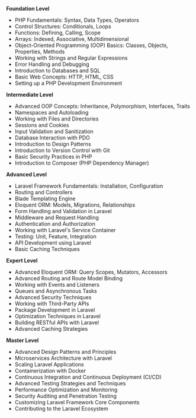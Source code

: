 **Foundation Level**

*   PHP Fundamentals: Syntax, Data Types, Operators
*   Control Structures: Conditionals, Loops
*   Functions: Defining, Calling, Scope
*   Arrays: Indexed, Associative, Multidimensional
*   Object-Oriented Programming (OOP) Basics: Classes, Objects, Properties, Methods
*   Working with Strings and Regular Expressions
*   Error Handling and Debugging
*   Introduction to Databases and SQL
*   Basic Web Concepts: HTTP, HTML, CSS
*   Setting up a PHP Development Environment

**Intermediate Level**

*   Advanced OOP Concepts: Inheritance, Polymorphism, Interfaces, Traits
*   Namespaces and Autoloading
*   Working with Files and Directories
*   Sessions and Cookies
*   Input Validation and Sanitization
*   Database Interaction with PDO
*   Introduction to Design Patterns
*   Introduction to Version Control with Git
*   Basic Security Practices in PHP
*   Introduction to Composer (PHP Dependency Manager)

**Advanced Level**

*   Laravel Framework Fundamentals: Installation, Configuration
*   Routing and Controllers
*   Blade Templating Engine
*   Eloquent ORM: Models, Migrations, Relationships
*   Form Handling and Validation in Laravel
*   Middleware and Request Handling
*   Authentication and Authorization
*   Working with Laravel's Service Container
*   Testing: Unit, Feature, Integration
*   API Development using Laravel
*   Basic Caching Techniques

**Expert Level**

*   Advanced Eloquent ORM: Query Scopes, Mutators, Accessors
*   Advanced Routing and Route Model Binding
*   Working with Events and Listeners
*   Queues and Asynchronous Tasks
*   Advanced Security Techniques
*   Working with Third-Party APIs
*   Package Development in Laravel
*   Optimization Techniques in Laravel
*   Building RESTful APIs with Laravel
*   Advanced Caching Strategies

**Master Level**

*   Advanced Design Patterns and Principles
*   Microservices Architecture with Laravel
*   Scaling Laravel Applications
*   Containerization with Docker
*   Continuous Integration and Continuous Deployment (CI/CD)
*   Advanced Testing Strategies and Techniques
*   Performance Optimization and Monitoring
*   Security Auditing and Penetration Testing
*   Customizing Laravel Framework Core Components
*   Contributing to the Laravel Ecosystem

